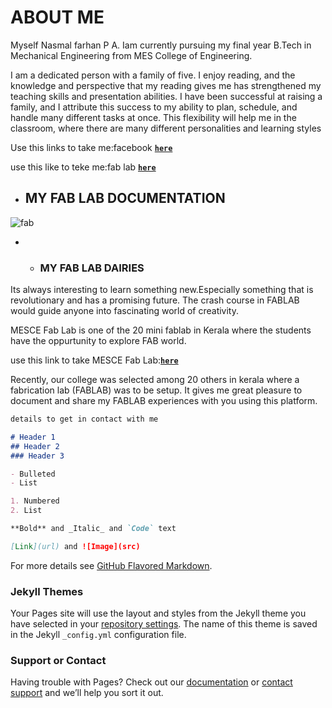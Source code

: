 # ABOUT ME

Myself Nasmal farhan P A. Iam currently pursuing my final year B.Tech in Mechanical Engineering from MES College of Engineering.

I am a dedicated person with a family of five. I enjoy reading, and the knowledge and perspective that my reading gives me has strengthened my teaching skills and presentation abilities. I have been successful at raising a family, and I attribute this success to my ability to plan, schedule, and handle many different tasks at once. This flexibility will help me in the classroom, where there are many different personalities and learning styles

Use this links to take me:facebook [**`here`**](https://www.facebook.com/nasmalfarhan)


use this like to teke me:fab lab [**`here`**](https://nasmalfarhan.github.io)
+ ## MY FAB LAB DOCUMENTATION

![fab](https://asd.sutd.edu.sg/files/fablab-digital4.jpg "lab")



  + + ### MY FAB LAB DAIRIES

Its always interesting to learn something new.Especially something that is revolutionary and has a promising future. The crash course in FABLAB would guide anyone into fascinating world of creativity.


MESCE Fab Lab is one of the 20 mini fablab in Kerala where the students have the oppurtunity to explore FAB world.


use this link to take MESCE Fab Lab:[**`here`**](https://docs.google.com/document/d/1b-YPkYcUt2vW6vKYC2uOcPnP9tg9tztMz-GHH8raJTU/edit)

Recently, our college was selected among 20 others in kerala where a fabrication lab (FABLAB) was to be setup. It gives me great pleasure to document and share my FABLAB experiences with you using this platform.




```markdown
details to get in contact with me

# Header 1
## Header 2
### Header 3

- Bulleted
- List

1. Numbered
2. List

**Bold** and _Italic_ and `Code` text

[Link](url) and ![Image](src)
```

For more details see [GitHub Flavored Markdown](https://guides.github.com/features/mastering-markdown/).

### Jekyll Themes

Your Pages site will use the layout and styles from the Jekyll theme you have selected in your [repository settings](https://github.com/NASMALFARHAN/NASMALFARHAN.github.io/settings). The name of this theme is saved in the Jekyll `_config.yml` configuration file.

### Support or Contact

Having trouble with Pages? Check out our [documentation](https://help.github.com/categories/github-pages-basics/) or [contact support](https://github.com/contact) and we’ll help you sort it out.
